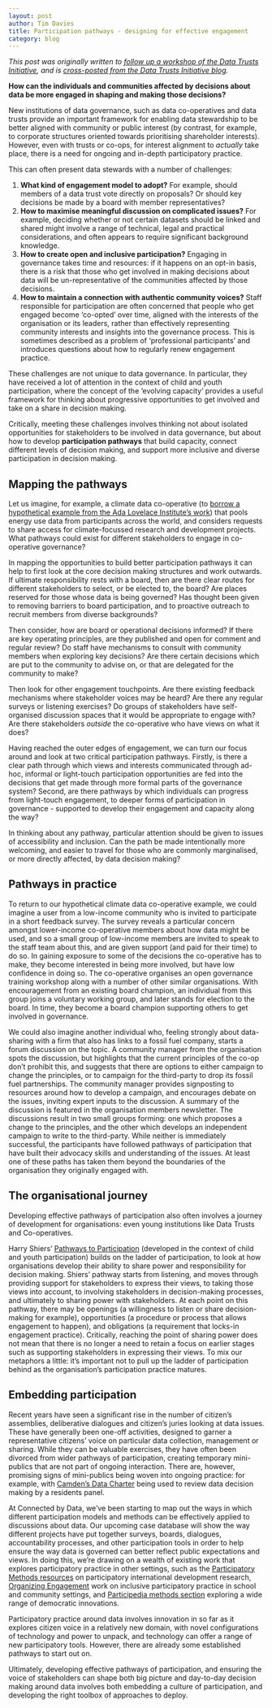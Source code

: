 ```yaml
---
layout: post
author: Tim Davies
title: Participation pathways - designing for effective engagement 
category: blog
---
```


_This post was originally written to [follow up a workshop of the Data Trusts Initiative](https://connectedbydata.org/events#:~:text=Data%20Trusts%20Initiative%20%2D%20Governance%20and%20engagement%20workshop), and is [cross-posted from the Data Trusts Initiative blog](https://datatrusts.uk/blogs/participation-pathways-designing-for-effective-engagement)._

**How can the individuals and communities affected by decisions about data be more engaged in shaping and making those decisions?** 

New institutions of data governance, such as data co-operatives and data trusts provide an important framework for enabling data stewardship to be better aligned with community or public interest (by contrast, for example, to corporate structures oriented towards prioritising shareholder interests). However, even with trusts or co-ops, for interest alignment to _actually_ take place, there is a need for ongoing and in-depth participatory practice. 

This can often present data stewards with a number of challenges:


1. **What kind of engagement model to adopt?** For example, should members of a data trust vote directly on proposals? Or should key decisions be made by a board with member representatives? 
2. **How to maximise meaningful discussion on complicated issues?** For example, deciding whether or not certain datasets should be linked and shared might involve a range of technical, legal and practical considerations, and often appears to require significant background knowledge.
3. **How to create open and inclusive participation?** Engaging in governance takes time and resources: if it happens on an opt-in basis, there is a risk that those who get involved in making decisions about data will be un-representative of the communities affected by those decisions.
4. **How to maintain a connection with authentic community voices?** Staff responsible for participation are often concerned that people who get engaged become ‘co-opted’ over time, aligned with the interests of the organisation or its leaders, rather than effectively representing community interests and insights into the governance process. This is sometimes described as a problem of ‘professional participants’ and introduces questions about how to regularly renew engagement practice. 

These challenges are not unique to data governance. In particular, they have received a lot of attention in the context of child and youth participation, where the concept of the ‘evolving capacity’ provides a useful framework for thinking about progressive opportunities to get involved and take on a share in decision making. 

Critically, meeting these challenges involves thinking not about isolated opportunities for stakeholders to be involved in data governance, but about how to develop **participation pathways** that build capacity, connect different levels of decision making, and support more inclusive and diverse participation in decision making. 

## Mapping the pathways

Let us imagine, for example, a climate data co-operative (to [borrow a hypothetical example from the Ada Lovelace Institute’s work](https://connectedbydata.org/events/2022-06-06-rightscon#power-to-the-people-participatory-data-stewardship-in-practice)) that pools energy use data from participants across the world, and considers requests to share access for climate-focussed research and development projects. What pathways could exist for different stakeholders to engage in co-operative governance? 

In mapping the opportunities to build better participation pathways it can help to first look at the core decision making structures and work outwards. If ultimate responsibility rests with a board, then are there clear routes for different stakeholders to select, or be elected to, the board? Are places reserved for those whose data is being governed? Has thought been given to removing barriers to board participation, and to proactive outreach to recruit members from diverse backgrounds? 

Then consider, how are board or operational decisions informed? If there are key operating principles, are they published and open for comment and regular review? Do staff have mechanisms to consult with community members when exploring key decisions? Are there certain decisions which are put to the community to advise on, or that are delegated for the community to make? 

Then look for other engagement touchpoints. Are there existing feedback mechanisms where stakeholder voices may be heard? Are there any regular surveys or listening exercises? Do groups of stakeholders have self-organised discussion spaces that it would be appropriate to engage with? Are there stakeholders _outside_ the co-operative who have views on what it does?

Having reached the outer edges of engagement, we can turn our focus around and look at two critical participation pathways. Firstly, is there a clear path through which views and interests communicated through ad-hoc, informal or light-touch participation opportunities are fed into the decisions that get made through more formal parts of the governance system? Second, are there pathways by which individuals can progress from light-touch engagement, to deeper forms of participation in governance - supported to develop their engagement and capacity along the way? 

In thinking about any pathway, particular attention should be given to issues of accessibility and inclusion. Can the path be made intentionally more welcoming, and easier to travel for those who are commonly marginalised, or more directly affected, by data decision making? 

## Pathways in practice

To return to our hypothetical climate data co-operative example, we could imagine a user from a low-income community who is invited to participate in a short feedback survey. The survey reveals a particular concern amongst lower-income co-operative members about how data might be used, and so a small group of low-income members are invited to speak to the staff team about this, and are given support (and paid for their time) to do so. In gaining exposure to some of the decisions the co-operative has to make, they become interested in being more involved, but have low confidence in doing so. The co-operative organises an open governance training workshop along with a number of other similar organisations. With encouragement from an existing board champion, an individual from this group joins a voluntary working group, and later stands for election to the board. In time, they become a board champion supporting others to get involved in governance.

We could also imagine another individual who, feeling strongly about data-sharing with a firm that also has links to a fossil fuel company, starts a forum discussion on the topic. A community manager from the organisation spots the discussion, but highlights that the current principles of the co-op don’t prohibit this, and suggests that there are options to either campaign to change the principles, or to campaign for the third-party to drop its fossil fuel partnerships. The community manager provides signposting to resources around how to develop a campaign, and encourages debate on the issues, inviting expert inputs to the discussion. A summary of the discussion is featured in the organisation members newsletter. The discussions result in two small groups forming: one which proposes a change to the principles, and the other which develops an independent campaign to write to the third-party. While neither is immediately successful, the participants have followed pathways of participation that have built their advocacy skills and understanding of the issues. At least one of these paths has taken them beyond the boundaries of the organisation they originally engaged with. 

## The organisational journey

Developing effective pathways of participation also often involves a journey of development for organisations: even young institutions like Data Trusts and Co-operatives.

Harry Shiers’ [Pathways to Participation](https://organizingengagement.org/models/pathways-to-participation/) (developed in the context of child and youth participation) builds on the ladder of participation, to look at how organisations develop their ability to share power and responsibility for decision making. Shiers’ pathway starts from listening, and moves through providing support for stakeholders to express their views, to taking those views into account, to involving stakeholders in decision-making processes, and ultimately to sharing power with stakeholders. At each point on this pathway, there may be openings (a willingness to listen or share decision-making for example), opportunities (a procedure or process that allows engagement to happen), and obligations (a requirement that locks-in engagement practice). Critically, reaching the point of sharing power does not mean that there is no longer a need to retain a focus on earlier stages such as supporting stakeholders in expressing their views. To mix our metaphors a little: it’s important not to pull up the ladder of participation behind as the organisation’s participation practice matures. 

## Embedding participation

Recent years have seen a significant rise in the number of citizen’s assemblies, deliberative dialogues and citizen’s juries looking at data issues. These have generally been one-off activities, designed to garner a representative citizens’ voice on particular data collection, management or sharing. While they can be valuable exercises, they have often been divorced from wider pathways of participation, creating temporary mini-publics that are not part of ongoing interaction. There are, however, promising signs of mini-publics being woven into ongoing practice: for example, with [Camden’s Data Charter](https://www.camden.gov.uk/data-charter#udjj) being used to review data decision making by a residents panel. 

At Connected by Data, we’ve been starting to map out the ways in which different participation models and methods can be effectively applied to discussions about data. Our upcoming case database will show the way different projects have put together surveys, boards, dialogues, accountability processes, and other participation tools in order to help ensure the way data is governed can better reflect public expectations and views. In doing this, we’re drawing on a wealth of existing work that explores participatory practice in other settings, such as the [Participatory Methods resources](https://www.participatorymethods.org/) on participatory international development research, [Organizing Engagement](https://organizingengagement.org/) work on inclusive participatory practice in school and community settings, and [Participedia methods section](https://participedia.net/search?selectedCategory=method) exploring a wide range of democratic innovations. 

Participatory practice around data involves innovation in so far as it explores citizen voice in a relatively new domain, with novel configurations of technology and power to unpack, and technology can offer a range of new participatory tools. However, there are already some established pathways to start out on. 

Ultimately, developing effective pathways of participation, and ensuring the voice of stakeholders can shape both big picture and day-to-day decision making around data involves both embedding a culture of participation, and developing the right toolbox of approaches to deploy.
